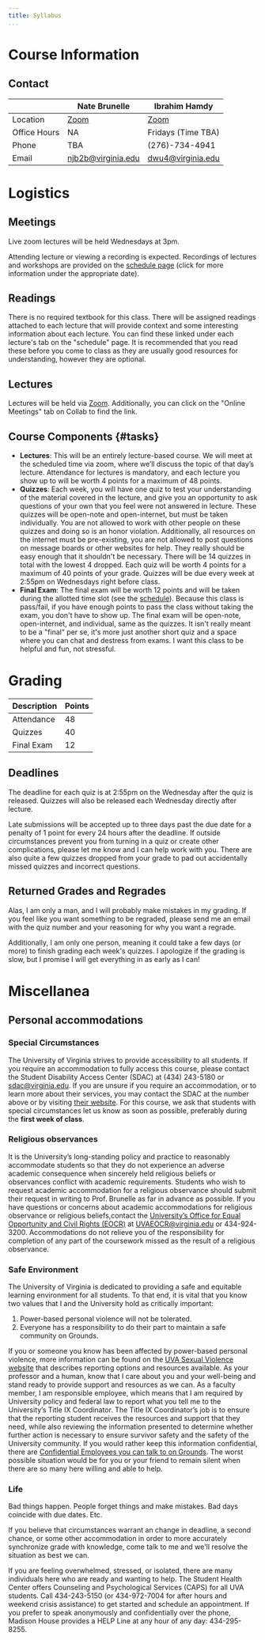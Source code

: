 ```yaml
---
title: Syllabus
...
```


# Course Information


## Contact

|        | Nate Brunelle | Ibrahim Hamdy | 
|--------|---------------|---------------|
| Location | [Zoom](https://virginia.zoom.us/my/profnateb)  |   [Zoom](https://virginia.zoom.us/my/ibrahimhamdy)   |
| Office Hours | NA     |   Fridays (Time TBA)   |
| Phone | TBA            |   (276)-734-4941    |
| Email | <a href="mailto:njb2b@virginia.edu?subject=CS 1501">njb2b@virginia.edu</a> | <a href="mailto:ihh3fz@virginia.edu?subject=CS 1501">dwu4@virginia.edu</a> |

# Logistics

## Meetings

Live zoom lectures will be held Wednesdays at 3pm.

Attending lecture or viewing a recording is expected. Recordings of lectures and workshops are provided on the [schedule page](schedule.html) (click for more information under the appropriate date).

## Readings

There is no required textbook for this class. There will be assigned readings attached to each lecture that will provide context and some interesting information about each lecture. You can find these linked under each lecture's tab on the "schedule" page. It is recommended that you read these before you come to class as they are usually good resources for understanding, however they are optional.

## Lectures

Lectures will be held via [Zoom](https://virginia.zoom.us/my/ibrahimhamdy). Additionally, you can click on the "Online Meetings" tab on Collab to find the link.

## Course Components {#tasks}

- **Lectures**: This will be an entirely lecture-based course. We will meet at the scheduled time via zoom, where we’ll discuss the topic of that day’s lecture. Attendance for lectures is mandatory, and each lecture you show up to will be worth 4 points for a maximum of 48 points.
- **Quizzes**: Each week, you will have one quiz to test your understanding of the material covered in the lecture, and give you an opportunity to ask questions of your own that you feel were not answered in lecture. These quizzes will be open-note and open-internet, but must be taken individually. You are not allowed to work with other people on these quizzes and doing so is an honor violation. Additionally, all resources on the internet must be pre-existing, you are not allowed to post questions on message boards or other websites for help. They really should be easy enough that it shouldn't be necessary. There will be 14 quizzes in total with the lowest 4 dropped. Each quiz will be worth 4 points for a maximum of 40 points of your grade. Quizzes will be due every week at 2:55pm on Wednesdays right before class.
- **Final Exam**: The final exam will be worth 12 points and will be taken during the allotted time slot (see the [schedule](/schedule.html)). Because this class is pass/fail, if you have enough points to pass the class without taking the exam, you don't have to show up. The final exam will be open-note, open-internet, and individual, same as the quizzes. It isn't really meant to be a "final" per se, it's more just another short quiz and a space where you can chat and destress from exams. I want this class to be helpful and fun, not stressful.



# Grading

| Description | Points |
|-------------|--------|
| Attendance  | 48 |
| Quizzes | 40 |
| Final Exam | 12 |

## Deadlines

The deadline for each quiz is at 2:55pm on the Wednesday after the quiz is released. Quizzes will also be released each Wednesday directly after lecture.

Late submissions will be accepted up to three days past the due date for a penalty of 1 point for every 24 hours after the deadline. If outside circumstances prevent you from turning in a quiz or create other complications, please let me know and I can help work with you. There are also quite a few quizzes dropped from your grade to pad out accidentally missed quizzes and incorrect questions.

## Returned Grades and Regrades

Alas, I am only a man, and I will probably make mistakes in my grading. If you feel like you want something to be regraded, please send me an email with the quiz number and your reasoning for why you want a regrade.

Additionally, I am only one person, meaning it could take a few days (or more) to finish grading each week's quizzes. I apologize if the grading is slow, but I promise I will get everything in as early as I can!

# Miscellanea

## Personal accommodations

### Special Circumstances

The University of Virginia strives to provide accessibility to all students. If you
require an accommodation to fully access this course, please contact the Student Disability Access Center
(SDAC) at (434) 243-5180 or sdac@virginia.edu. If you are unsure if you require an accommodation, or
to learn more about their services, you may contact the SDAC at the number above or by visiting [their website](http://studenthealth.virginia.edu/sdac).
For this course, we ask that students with special circumstances let us know as soon as possible, preferably
during the **first week of class**.

### Religious observances

 It is the University’s long-standing policy and practice to reasonably accommodate students so that they do not experience an adverse academic consequence when sincerely
held religious beliefs or observances conflict with academic requirements. Students who wish to request academic accommodation for a religious observance should submit their request in writing to
Prof. Brunelle as far in advance as possible. If you have questions or concerns about
academic accommodations for religious observance or religious beliefs,contact the [University’s Office for Equal Opportunity and Civil Rights (EOCR)](https://eocr.virginia.edu/accommodations-religious-observance) at UVAEOCR@virginia.edu
or 434-924-3200. Accommodations do not relieve you of the responsibility for completion of any part of
the coursework missed as the result of a religious observance.

### Safe Environment

The University of Virginia is dedicated to providing a safe and equitable learning
environment for all students. To that end, it is vital that you know two values that I and the University
hold as critically important:

1. Power-based personal violence will not be tolerated.
1. Everyone has a responsibility to do their part to maintain a safe community on Grounds.

If you or someone you know has been affected by power-based personal violence, more information can
be found on the [UVA Sexual Violence website](http://www.virginia.edu/sexualviolence) that describes reporting options and resources available.
As your professor and a human, know that I care about you and your well-being and stand
ready to provide support and resources as we can. As a faculty member, I am responsible employee,
which means that I am required by University policy and federal law to report what you tell me to the
University’s Title IX Coordinator. The Title IX Coordinator’s job is to ensure that the reporting student
receives the resources and support that they need, while also reviewing the information presented to
determine whether further action is necessary to ensure survivor safety and the safety of the University
community. If you would rather keep this information confidential, there are [Confidential Employees you can talk to on Grounds](https://eocr.virginia.edu/chart-confidential-resources). The worst possible
situation would be for you or your friend to remain silent when there are so many here willing and able
to help.

### Life

Bad things happen.
People forget things and make mistakes.
Bad days coincide with due dates.
Etc.

If you believe that circumstances warrant an change in deadline, a second chance, or some other accommodation in order to more accurately synchronize grade with knowledge, come talk to me and we'll resolve the situation as best we can.

If you are feeling overwhelmed, stressed, or isolated, there are many individuals here
who are ready and wanting to help. The Student Health Center offers Counseling and Psychological
Services (CAPS) for all UVA students. Call 434-243-5150 (or 434-972-7004 for after hours and weekend
crisis assistance) to get started and schedule an appointment. If you prefer to speak anonymously and
confidentially over the phone, Madison House provides a HELP Line at any hour of any day: 434-295-8255.
